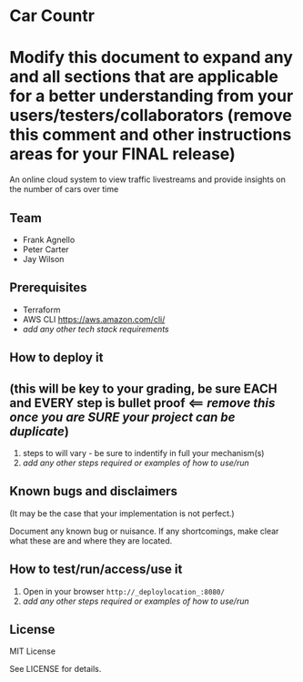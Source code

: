 # Car Countr
# Modify this document to expand any and all sections that are applicable for a better understanding from your users/testers/collaborators (remove this comment and other instructions areas for your FINAL release)

An online cloud system to view traffic livestreams and provide insights on the number of cars over time
  
## Team

- Frank Agnello 
- Peter Carter
- Jay Wilson

## Prerequisites

- Terraform
-  AWS CLI
   https://aws.amazon.com/cli/
-  _add any other tech stack requirements_

## How to deploy it 
## (this will be key to your grading, be sure EACH and EVERY step is bullet proof <== _remove this once you are SURE your project can be duplicate_)

1. steps to will vary - be sure to indentify in full your mechanism(s)
2. _add any other steps required or examples of how to use/run_

## Known bugs and disclaimers
(It may be the case that your implementation is not perfect.)

Document any known bug or nuisance.
If any shortcomings, make clear what these are and where they are located.

## How to test/run/access/use it

1. Open in your browser `http://_deploylocation_:8080/`
3.  _add any other steps required or examples of how to use/run_


## License

MIT License

See LICENSE for details.
